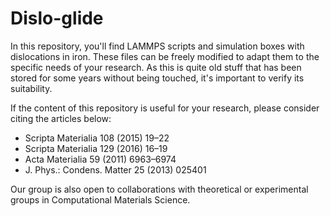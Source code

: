 # Dislo-glide
In this repository, you'll find LAMMPS scripts and simulation boxes with dislocations in iron. These files can be freely modified to adapt them to the specific needs of your research. As this is quite old stuff that has been stored for some years without being touched, it's important to verify its suitability.

If the content of this repository is useful for your research, please consider citing the articles below:

* Scripta Materialia 108 (2015) 19–22
* Scripta Materialia 129 (2016) 16–19
* Acta Materialia 59 (2011) 6963–6974
* J. Phys.: Condens. Matter 25 (2013) 025401

Our group is also open to collaborations with theoretical or experimental groups in Computational Materials Science.

